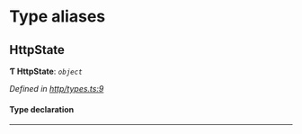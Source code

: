 

# Type aliases

<a id="httpstate"></a>

##  HttpState

**Ƭ HttpState**: *`object`*

*Defined in [http/types.ts:9](https://github.com/polkadot-js/api/blob/5f43da0/packages/rpc-provider/src/http/types.ts#L9)*

#### Type declaration

___

